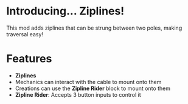 # Introducing... Ziplines!

This mod adds ziplines that can be strung between two poles, making traversal easy!

# Features
- **Ziplines**
-  Mechanics can interact with the cable to mount onto them
-  Creations can use the **Zipline Rider** block to mount onto them
- **Zipline Rider**: Accepts 3 button inputs to control it
